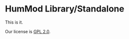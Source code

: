 # HumMod Library/Standalone

This is it.

Our license is [GPL 2.0](http://www.gnu.org/licenses/gpl-2.0.html#TOC1).



